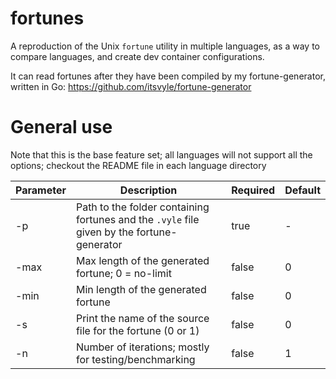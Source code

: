 # fortunes

A reproduction of the Unix `fortune` utility in multiple languages, as a way to compare languages, and create dev container configurations.

It can read fortunes after they have been compiled by my fortune-generator, written in Go: https://github.com/itsvyle/fortune-generator

# General use

Note that this is the base feature set; all languages will not support all the options; checkout the README file in each language directory

| Parameter | Description                                                                                | Required | Default |
| --------- | ------------------------------------------------------------------------------------------ | -------- | ------- |
| -p        | Path to the folder containing fortunes and the `.vyle` file given by the fortune-generator | true     | -       |
| -max      | Max length of the generated fortune; 0 = no-limit                                          | false    | 0       |
| -min      | Min length of the generated fortune                                                        | false    | 0       |
| -s        | Print the name of the source file for the fortune (0 or 1)                                 | false    | 0       |
| -n        | Number of iterations; mostly for testing/benchmarking                                      | false    | 1       |
